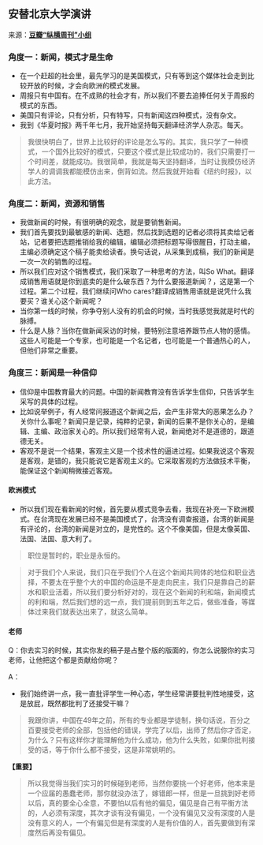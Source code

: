 ## 安替北京大学演讲

来源：[**豆瓣“纵横周刊”小组**](https://www.douban.com/group/topic/2524893/)

### 角度一：新闻，模式才是生命

- 在一个赶超的社会里，最先学习的是美国模式，只有等到这个媒体社会走到比较开放的时候，才会向欧洲的模式发展。
- 周报只有中国有。在不成熟的社会才有，所以我们不要去追捧任何关于周报的模式的东西。
- 美国只有评论，只有分析，只有特写，只有新闻这四种模式，没有杂文。
- 我到《华夏时报》两千年七月，我开始坚持每天翻译经济学人杂志。每天。

> 我很快明白了，世界上比较好的评论是怎么写的。其实，我只学了一种模式，一个国外比较好的模式，只要这个模式是比较成功的，我们只需要打一个时间差，就能成功。我很简单，我就是每天坚持翻译，当时让我模仿经济学人的调调我都能模仿出来，倒背如流。然后我就开始看《纽约时报》，以此方法。

### 角度二：新闻，资源和销售

- 我做新闻的时候，有很明确的观念，就是要销售新闻。
- 我们首先要找到最敏感的新闻、选题，然后找到选题的记者必须将其卖给记者站，记者要把选题推销给我的编辑，编辑必须把标题写得很醒目，打动主编，主编必须确定这个稿子能卖给读者。换句话说，从采集到成稿，我们的新闻是一次一次的销售的过程。
- 所以我们应对这个销售模式，我们采取了一种思考的方法，叫So What。翻译成销售用语就是你到底卖的是什么破东西？为什么要报道新闻？，这是第一个过程。第二个过程，我们继续问Who cares?翻译成销售用语就是说凭什么我要买？谁关心这个新闻呢？
- 当你第一线的时候，你争夺别人没有的机会的时候，当时我感觉我就是时代的脉搏。
- 什么是人脉？当你在做新闻采访的时候，要特别注意培养跟节点人物的感情。这些人可能是一个专家，也可能是一个名记者，也可能是一个普通热心的人，但他们非常之重要。

### 角度三：新闻是一种信仰

- 信仰是中国教育最大的问题。中国的新闻教育没有告诉学生信仰，只告诉学生采写的具体的过程。
- 比如说举例子，有人经常问报道这个新闻之后，会产生非常大的恶果怎么办？关你什么事呢？新闻只是记录，纯粹的记录，新闻的后果不是你关心的，是编辑、主编、政治家关心的。所以我们经常有人说，新闻绝对不是道德的，跟道德无关。
- 客观不是说一个结果，客观主义是一个技术性的逼进过程。如果我说这个客观是客观，是错的，我只能说它是客观主义的。它采取客观的方法做技术平衡，能保证这个新闻稍微接近客观。

#### 欧洲模式
- 所以我们现在看新闻的时候，首先要从模式竞争去看，我现在补充一下欧洲模式。在台湾现在发展已经不是美国模式了，台湾没有调查报道，台湾的新闻是有评论的，台湾的新闻是对立的，是党性的。这个不像美国，但是太像英国、法国、法国、意大利了。

> 职位是暂时的，职业是永恒的。

> 对于我们个人来说，我们只在乎我们个人在这个新闻共同体的地位和职业选择，不要太在乎整个大的中国的命运是不是走向民主，我们只是靠自己的薪水和职业活着，所以我们要分析好对的，现在这个新闻的利和端，新闻模式的利和端，然后我们想的远一点，我们提前则到五年之后，做些准备，等媒体过来我们就表达出来了，就这么简单。

#### 老师
Q：你去实习的时候，其实你发的稿子是占整个版的版面的，你怎么说服你的实习老师，让他把这个都是贡献给你呢？

A：
- 我们始终讲一点，我一直批评学生一种心态，学生经常讲要批判性地接受，这是放屁，既然都批判了还接受干嘛？

> 我跟你讲，中国在49年之前，所有的专业都是学徒制，换句话说，百分之百要接受老师的全部，包括他的错误，学完了以后，出师了然后你才否定，为什么？只有这样你才能理解他为什么成功，他为什么失败，如果你批判接受的话，等于你什么都不接受，这是非常姚明的。

**【重要】**
> 所以我觉得当我们实习的时候碰到老师，当然你要挑一个好老师，他本来是一个应届的愚蠢老师，那你就没办法了，嫁错郎一样，但是一旦挑到好老师以后，真的要全心全意，不要怕以后有他的偏见，偏见是自己有平衡方法的，人必须有深度，其次才谈有没有偏见，一个没有偏见又没有深度的人是没有意义的人，一个有偏见但是有深度的人是有价值的人，首先要做到有深度然后再没有偏见。
